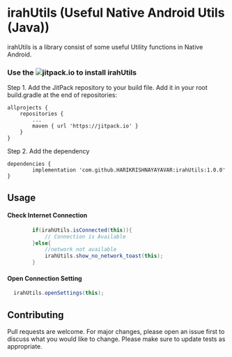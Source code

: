 # irahUtils (Useful Native Android Utils (Java))

irahUtils is a library consist of some useful Utility functions in Native Android.

### Use the ![jitpack.io](https://jitpack.io) to install irahUtils

Step 1. Add the JitPack repository to your build file. Add it in your root build.gradle at the end of repositories:

	allprojects {
		repositories {
			...
			maven { url 'https://jitpack.io' }
		}
	}

  Step 2. Add the dependency

  	dependencies {
	        implementation 'com.github.HARIKRISHNAYAYAVAR:irahUtils:1.0.0'
	}

## Usage

#### Check Internet Connection

```java
        if(irahUtils.isConnected(this)){
            // Connection is Available
        }else{
            //network not available
            irahUtils.show_no_network_toast(this);
        }

```

#### Open Connection Setting

```java
  irahUtils.openSettings(this);
```

## Contributing
Pull requests are welcome. For major changes, please open an issue first to discuss what you would like to change.
Please make sure to update tests as appropriate.